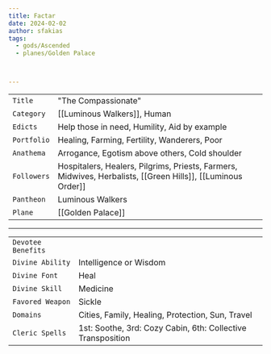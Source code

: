 ```yaml
---
title: Factar
date: 2024-02-02
author: sfakias
tags:
  - gods/Ascended
  - planes/Golden Palace



---
```

| | |
| --- | --- |
| `Title` | "The Compassionate" |
| `Category` | [[Luminous Walkers]], Human |
| `Edicts` | Help those in need, Humility, Aid by example |
| `Portfolio` | Healing, Farming, Fertility, Wanderers, Poor |
| `Anathema` | Αrrogance, Egotism above others, Cold shoulder |
| `Followers` | Hospitalers, Healers, Pilgrims, Priests, Farmers, Midwives, Herbalists, [[Green Hills]], [[Luminous Order]] |
| `Pantheon` | Luminous Walkers |
| `Plane` | [[Golden Palace]] |

---
| | |
| --- | --- |
| `Devotee Benefits` |
| `Divine Ability` | Intelligence or Wisdom |
| `Divine Font` | Heal |
| `Divine Skill` | Medicine |
| `Favored Weapon` | Sickle |
| `Domains` | Cities, Family, Healing, Protection, Sun, Travel |
| `Cleric Spells` | 1st: Soothe, 3rd: Cozy Cabin, 6th: Collective Transposition |
